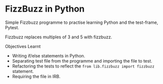 # FizzBuzz in Python

Simple Fizzbuzz programme to practise learning Python and the test-frame, Pytest. 

Fizzbuzz replaces multiples of 3 and 5 with fizzbuzz. 

Objectives Learnt

- Writing if/else statements in Python.
- Separating test file from the programme and importing the file to test. 
- Refactoring the tests to reflect the `from lib.fizzbuzz import fizzbuzz` statement.
- Requiring the file in IRB. 

